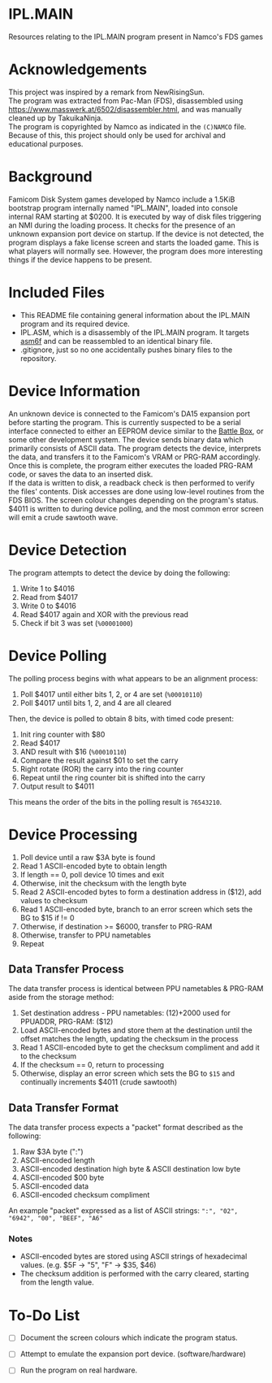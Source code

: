 # IPL.MAIN

Resources relating to the IPL.MAIN program present in Namco's FDS games

# Acknowledgements

This project was inspired by a remark from NewRisingSun.  
The program was extracted from Pac-Man (FDS), disassembled using https://www.masswerk.at/6502/disassembler.html, and was manually cleaned up by TakuikaNinja.  
The program is copyrighted by Namco as indicated in the `(C)NAMCO` file. Because of this, this project should only be used for archival and educational purposes.  

# Background

Famicom Disk System games developed by Namco include a 1.5KiB bootstrap program internally named "IPL.MAIN", loaded into console internal RAM starting at $0200. 
It is executed by way of disk files triggering an NMI during the loading process. It checks for the presence of an unknown expansion port device on startup. 
If the device is not detected, the program displays a fake license screen and starts the loaded game. This is what players will normally see. 
However, the program does more interesting things if the device happens to be present.  

# Included Files

- This README file containing general information about the IPL.MAIN program and its required device.
- IPL.ASM, which is a disassembly of the IPL.MAIN program. It targets [asm6f](https://github.com/freem/asm6f) and can be reassembled to an identical binary file.
- .gitignore, just so no one accidentally pushes binary files to the repository.

# Device Information

An unknown device is connected to the Famicom's DA15 expansion port before starting the program. 
This is currently suspected to be a serial interface connected to either an EEPROM device similar to the [Battle Box](https://www.nesdev.org/wiki/Battle_Box), or some other development system. 
The device sends binary data which primarily consists of ASCII data. The program detects the device, interprets the data, and transfers it to the Famicom's VRAM or PRG-RAM accordingly. 
Once this is complete, the program either executes the loaded PRG-RAM code, or saves the data to an inserted disk.  
If the data is written to disk, a readback check is then performed to verify the files' contents. Disk accesses are done using low-level routines from the FDS BIOS.
The screen colour changes depending on the program's status. $4011 is written to during device polling, and the most common error screen will emit a crude sawtooth wave.

# Device Detection

The program attempts to detect the device by doing the following:
1. Write 1 to $4016
1. Read from $4017
1. Write 0 to $4016
1. Read $4017 again and XOR with the previous read
1. Check if bit 3 was set (`%00001000`)

# Device Polling

The polling process begins with what appears to be an alignment process:
1. Poll $4017 until either bits 1, 2, or 4 are set (`%00010110`)
1. Poll $4017 until bits 1, 2, and 4 are all cleared

Then, the device is polled to obtain 8 bits, with timed code present:
1. Init ring counter with $80
1. Read $4017
1. AND result with $16 (`%00010110`)
1. Compare the result against $01 to set the carry
1. Right rotate (ROR) the carry into the ring counter
1. Repeat until the ring counter bit is shifted into the carry
1. Output result to $4011

This means the order of the bits in the polling result is `76543210`.

# Device Processing

1. Poll device until a raw $3A byte is found
1. Read 1 ASCII-encoded byte to obtain length
1. If length == 0, poll device 10 times and exit
1. Otherwise, init the checksum with the length byte
1. Read 2 ASCII-encoded bytes to form a destination address in ($12), add values to checksum
1. Read 1 ASCII-encoded byte, branch to an error screen which sets the BG to $15 if != 0
1. Otherwise, if destination >= $6000, transfer to PRG-RAM
1. Otherwise, transfer to PPU nametables
1. Repeat

## Data Transfer Process

The data transfer process is identical between PPU nametables & PRG-RAM aside from the storage method:
1. Set destination address - PPU nametables: ($12)+$2000 used for PPUADDR, PRG-RAM: ($12)
1. Load ASCII-encoded bytes and store them at the destination until the offset matches the length, updating the checksum in the process
1. Read 1 ASCII-encoded byte to get the checksum compliment and add it to the checksum
1. If the checksum == 0, return to processing
1. Otherwise, display an error screen which sets the BG to `$15` and continually increments $4011 (crude sawtooth)

## Data Transfer Format

The data transfer process expects a "packet" format described as the following:
1. Raw $3A byte (":")
1. ASCII-encoded length
1. ASCII-encoded destination high byte & ASCII destination low byte
1. ASCII-encoded $00 byte
1. ASCII-encoded data
1. ASCII-encoded checksum compliment

An example "packet" expressed as a list of ASCII strings:
`":", "02", "6942", "00", "BEEF", "A6"`

### Notes

- ASCII-encoded bytes are stored using ASCII strings of hexadecimal values. (e.g. $5F -> "5", "F" -> $35, $46)
- The checksum addition is performed with the carry cleared, starting from the length value.

# To-Do List

- [ ] Document the screen colours which indicate the program status.
- [ ] Attempt to emulate the expansion port device. (software/hardware)
- [ ] Run the program on real hardware.

